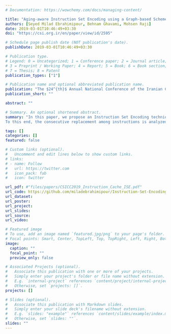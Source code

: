 ```yaml
---
# Documentation: https://wowchemy.com/docs/managing-content/

title: "Aging-aware Instruction Set Encoding using a Graph-based Scheme for Lifetime Reliability Enhancement of Instruction Cache"
authors: [Seyed Milad Ebrahimipour, Behnam Ghavami, Mohsen Raji]
date: 2019-03-01T10:46:49+03:30
doi: "https://csi.org.ir/en/paper/view/id/2595"

# Schedule page publish date (NOT publication's date).
publishDate: 2019-03-01T10:46:49+03:30

# Publication type.
# Legend: 0 = Uncategorized; 1 = Conference paper; 2 = Journal article;
# 3 = Preprint / Working Paper; 4 = Report; 5 = Book; 6 = Book section;
# 7 = Thesis; 8 = Patent
publication_types: ["1"]

# Publication name and optional abbreviated publication name.
publication: "The $24^{th}$ Annual National Conference of the Iranian Computer Association **(In Persian)**"
publication_short: ""

abstract: ""

# Summary. An optional shortened abstract.
summary: "In this paper, we propose an Instruction Set Encoding technique to improve the lifetime reliability of instruction cache.
To this end, the consecutive replacement among instructions is analyzed and represented quantitatively in a graph called the aging-aware replacement graph of instructions. Using this graph in the second phase, the task of determining aging-aware optimal encoding is done using a heuristic-based optimization method."

tags: []
categories: []
featured: false

# Custom links (optional).
#   Uncomment and edit lines below to show custom links.
# links:
# - name: Follow
#   url: https://twitter.com
#   icon_pack: fab
#   icon: twitter

url_pdf: #"files/papers/CSICC2019_Instruction_Cache_ISE.pdf"
url_code: https://github.com/miladebrahimipour/Instruction-Set-Encoding
url_dataset:
url_poster:
url_project:
url_slides:
url_source:
url_video:

# Featured image
# To use, add an image named `featured.jpg/png` to your page's folder. 
# Focal points: Smart, Center, TopLeft, Top, TopRight, Left, Right, BottomLeft, Bottom, BottomRight.
image:
  caption: ""
  focal_point: ""
  preview_only: false

# Associated Projects (optional).
#   Associate this publication with one or more of your projects.
#   Simply enter your project's folder or file name without extension.
#   E.g. `internal-project` references `content/project/internal-project/index.md`.
#   Otherwise, set `projects: []`.
projects: []

# Slides (optional).
#   Associate this publication with Markdown slides.
#   Simply enter your slide deck's filename without extension.
#   E.g. `slides: "example"` references `content/slides/example/index.md`.
#   Otherwise, set `slides: ""`.
slides: ""
---
```

